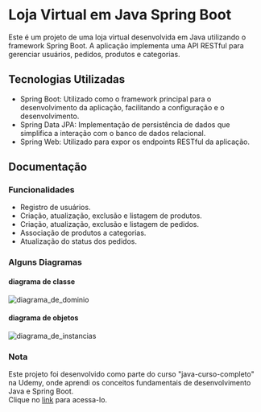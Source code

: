 # Loja Virtual em Java Spring Boot

Este é um projeto de uma loja virtual desenvolvida em Java utilizando o framework Spring Boot. A aplicação implementa uma API RESTful para gerenciar usuários, pedidos, produtos e categorias.

## Tecnologias Utilizadas

- Spring Boot: Utilizado como o framework principal para o desenvolvimento da aplicação, facilitando a configuração e o desenvolvimento.
- Spring Data JPA: Implementação de persistência de dados que simplifica a interação com o banco de dados relacional.
- Spring Web: Utilizado para expor os endpoints RESTful da aplicação.

## Documentação

### Funcionalidades
- Registro de usuários.
- Criação, atualização, exclusão e listagem de produtos.
- Criação, atualização, exclusão e listagem de pedidos.
- Associação de produtos a categorias.
- Atualização do status dos pedidos.

### Alguns Diagramas

#### diagrama de classe
![diagrama_de_dominio](https://github.com/MathLaurentino/workshop-spring-boot/assets/55161637/2e2e5fbf-0b10-4292-81f9-165c539fe0ba)

#### diagrama de objetos
![diagrama_de_instancias](https://github.com/MathLaurentino/workshop-spring-boot/assets/55161637/c6c13dbc-3b12-4242-b91b-0ed7c82c495d)

### Nota

Este projeto foi desenvolvido como parte do curso "java-curso-completo" na Udemy, onde aprendi os conceitos fundamentais de desenvolvimento Java e Spring Boot. \
Clique no [link](https://www.udemy.com/course/java-curso-completo/) para acessa-lo.
